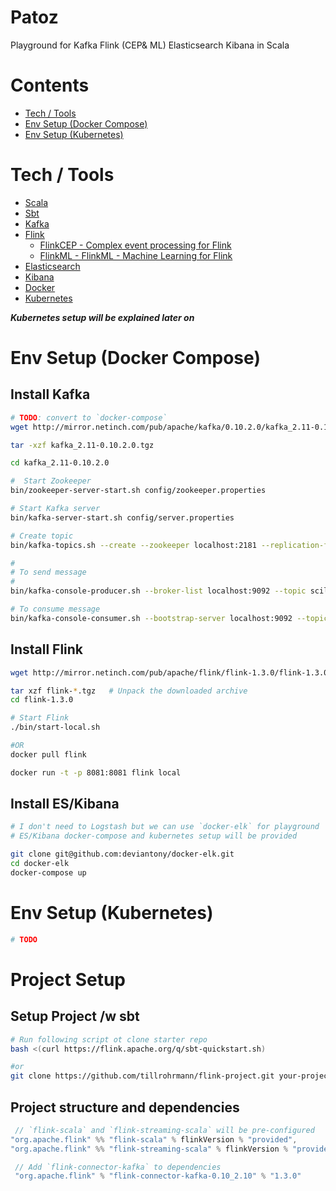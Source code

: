 # Patoz
Playground for Kafka Flink (CEP&amp; ML) Elasticsearch Kibana in Scala

# Contents
 - [Tech / Tools](#tech--tools)
 - [Env Setup (Docker Compose)](#env-setup-docker-compose)
 - [Env Setup (Kubernetes)](#env-setup-kubernetes)

# Tech / Tools
- [Scala](https://www.scala-lang.org/)
- [Sbt](http://www.scala-sbt.org/)
- [Kafka](https://kafka.apache.org/)
- [Flink](https://flink.apache.org/)
  - [FlinkCEP - Complex event processing for Flink](https://ci.apache.org/projects/flink/flink-docs-release-1.2/dev/libs/cep.html)
  - [FlinkML - FlinkML - Machine Learning for Flink](https://ci.apache.org/projects/flink/flink-docs-release-1.2/dev/libs/ml/index.html)
- [Elasticsearch](https://www.elastic.co/products/elasticsearch)
- [Kibana](https://www.elastic.co/products/kibana)
- [Docker](https://www.docker.com/)
- [Kubernetes](https://kubernetes.io/)

**_Kubernetes setup will be explained later on_**



# Env Setup (Docker Compose)
## Install Kafka
```sh
# TODO: convert to `docker-compose`
wget http://mirror.netinch.com/pub/apache/kafka/0.10.2.0/kafka_2.11-0.10.2.0.tgz

tar -xzf kafka_2.11-0.10.2.0.tgz

cd kafka_2.11-0.10.2.0

#  Start Zookeeper
bin/zookeeper-server-start.sh config/zookeeper.properties

# Start Kafka server
bin/kafka-server-start.sh config/server.properties

# Create topic
bin/kafka-topics.sh --create --zookeeper localhost:2181 --replication-factor 1 --partitions 1 --topic scilink

# 
# To send message
#
bin/kafka-console-producer.sh --broker-list localhost:9092 --topic scilink

# To consume message
bin/kafka-console-consumer.sh --bootstrap-server localhost:9092 --topic scilink --from-beginning
```

## Install Flink
```sh
wget http://mirror.netinch.com/pub/apache/flink/flink-1.3.0/flink-1.3.0-bin-hadoop27-scala_2.11.tgz

tar xzf flink-*.tgz   # Unpack the downloaded archive
cd flink-1.3.0

# Start Flink
./bin/start-local.sh

#OR
docker pull flink

docker run -t -p 8081:8081 flink local
```

## Install ES/Kibana
```sh
# I don't need to Logstash but we can use `docker-elk` for playground
# ES/Kibana docker-compose and kubernetes setup will be provided

git clone git@github.com:deviantony/docker-elk.git
cd docker-elk
docker-compose up
```

# Env Setup (Kubernetes)
```sh
# TODO
```

# Project Setup

## Setup Project /w sbt
```sh
# Run following script ot clone starter repo
bash <(curl https://flink.apache.org/q/sbt-quickstart.sh)

#or
git clone https://github.com/tillrohrmann/flink-project.git your-project-name-here
```

## Project structure and dependencies
```scala
 // `flink-scala` and `flink-streaming-scala` will be pre-configured
"org.apache.flink" %% "flink-scala" % flinkVersion % "provided",
"org.apache.flink" %% "flink-streaming-scala" % flinkVersion % "provided",

 // Add `flink-connector-kafka` to dependencies
 "org.apache.flink" % "flink-connector-kafka-0.10_2.10" % "1.3.0"
```
